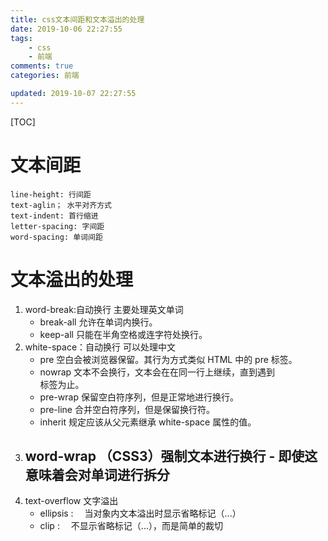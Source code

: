 ```yaml
---
title: css文本间距和文本溢出的处理
date: 2019-10-06 22:27:55
tags:
    - css   
    - 前端
comments: true
categories: 前端

updated: 2019-10-07 22:27:55
---
```




[TOC]



# 文本间距

```
line-height: 行间距
text-aglin； 水平对齐方式
text-indent: 首行缩进
letter-spacing: 字间距
word-spacing: 单词间距
```

# 文本溢出的处理

1. word-break:自动换行 主要处理英文单词
   - break-all	允许在单词内换行。
   - keep-all	只能在半角空格或连字符处换行。
2. white-space：自动换行 可以处理中文
   - pre	空白会被浏览器保留。其行为方式类似 HTML 中的 pre 标签。
   - nowrap	文本不会换行，文本会在在同一行上继续，直到遇到 <br> 标签为止。
   - pre-wrap	保留空白符序列，但是正常地进行换行。
   - pre-line	合并空白符序列，但是保留换行符。
   - inherit	规定应该从父元素继承 white-space 属性的值。
3. word-wrap （CSS3）强制文本进行换行 - 即使这意味着会对单词进行拆分
   - 
4. text-overflow 文字溢出
   - ellipsis : 　当对象内文本溢出时显示省略标记（...）
   - clip : 　不显示省略标记（...），而是简单的裁切



